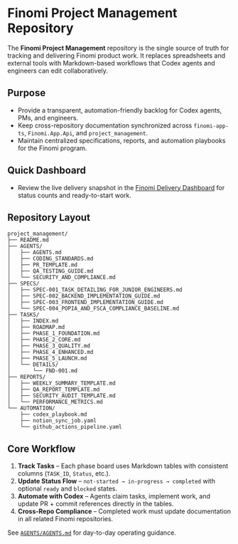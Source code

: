 # Finomi Project Management Repository

The **Finomi Project Management** repository is the single source of truth for tracking and delivering Finomi product work. It replaces spreadsheets and external tools with Markdown-based workflows that Codex agents and engineers can edit collaboratively.

## Purpose
- Provide a transparent, automation-friendly backlog for Codex agents, PMs, and engineers.
- Keep cross-repository documentation synchronized across `finomi-app-ts`, `Finomi.App.Api`, and `project_management`.
- Maintain centralized specifications, reports, and automation playbooks for the Finomi program.

## Quick Dashboard
- Review the live delivery snapshot in the [Finomi Delivery Dashboard](dashboard.md) for status counts and ready-to-start work.

## Repository Layout
```
project_management/
├── README.md
├── AGENTS/
│   ├── AGENTS.md
│   ├── CODING_STANDARDS.md
│   ├── PR_TEMPLATE.md
│   ├── QA_TESTING_GUIDE.md
│   └── SECURITY_AND_COMPLIANCE.md
├── SPECS/
│   ├── SPEC-001_TASK_DETAILING_FOR_JUNIOR_ENGINEERS.md
│   ├── SPEC-002_BACKEND_IMPLEMENTATION_GUIDE.md
│   ├── SPEC-003_FRONTEND_IMPLEMENTATION_GUIDE.md
│   └── SPEC-004_POPIA_AND_FSCA_COMPLIANCE_BASELINE.md
├── TASKS/
│   ├── INDEX.md
│   ├── ROADMAP.md
│   ├── PHASE_1_FOUNDATION.md
│   ├── PHASE_2_CORE.md
│   ├── PHASE_3_QUALITY.md
│   ├── PHASE_4_ENHANCED.md
│   ├── PHASE_5_LAUNCH.md
│   └── DETAILS/
│       └── FND-001.md
├── REPORTS/
│   ├── WEEKLY_SUMMARY_TEMPLATE.md
│   ├── QA_REPORT_TEMPLATE.md
│   ├── SECURITY_AUDIT_TEMPLATE.md
│   └── PERFORMANCE_METRICS.md
└── AUTOMATION/
    ├── codex_playbook.md
    ├── notion_sync_job.yaml
    └── github_actions_pipeline.yaml
```

## Core Workflow
1. **Track Tasks** – Each phase board uses Markdown tables with consistent columns (`TASK_ID`, `Status`, etc.).
2. **Update Status Flow** – `not-started → in-progress → completed` with optional `ready` and `blocked` states.
3. **Automate with Codex** – Agents claim tasks, implement work, and update PR + commit references directly in the tables.
4. **Cross-Repo Compliance** – Completed work must update documentation in all related Finomi repositories.

See [`AGENTS/AGENTS.md`](AGENTS/AGENTS.md) for day-to-day operating guidance.
